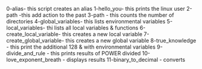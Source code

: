 0-alias- this script creates an alias
1-hello_you- this prints the linux user
2-path -this add action to the past
3-path - this counts the number of directories
4-global_variables- this lists environmental variables
5-local_variables- thi lists all local variables & functions
6-create_local_variable- this creates a new local variable
7-create_global_variable- this creates a new global variable
8-true_knowledge - this print the additional 128 & with environmental variables
9-divide_and_rule - this prints results of POWER divided
10-love_exponent_breath - displays results
11-binary_to_decimal - converts
